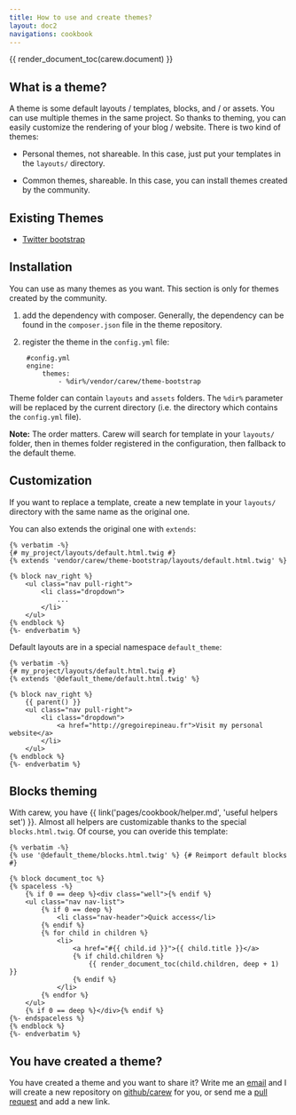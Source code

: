 ```yaml
---
title: How to use and create themes?
layout: doc2
navigations: cookbook
---
```


<div class="pull-right">
    {{ render_document_toc(carew.document) }}
</div>

What is a theme?
----------------

A theme is some default layouts / templates, blocks, and / or assets. You can
use multiple themes in the same project. So thanks to theming, you can easily
customize the rendering of your blog / website. There is two kind of themes:

* Personal themes, not shareable. In this case, just put your templates in the
`layouts/` directory.

* Common themes, shareable. In this case, you can install themes created by the
community.

Existing Themes
---------------

* [Twitter bootstrap](http://github.com/carew/theme-bootstrap/)

Installation
------------

You can use as many themes as you want. This section is only for themes created
by the community.

1. add the dependency with composer. Generally, the dependency can be found in
the `composer.json` file in the theme repository.

2. register the theme in the `config.yml` file:

        #config.yml
        engine:
            themes:
                - %dir%/vendor/carew/theme-bootstrap

Theme folder can contain `layouts` and `assets` folders. The `%dir%` parameter
will be replaced by the current directory (i.e. the directory which contains the
`config.yml` file).

**Note:** The order matters. Carew will search for template in your `layouts/`
folder,  then in themes folder registered in the configuration, then fallback to
the default theme.

Customization
-------------

If you want to replace a template, create a new template in your `layouts/`
directory with the same name as the original one.

You can also extends the original one with `extends`:

    {% verbatim -%}
    {# my_project/layouts/default.html.twig #}
    {% extends 'vendor/carew/theme-bootstrap/layouts/default.html.twig' %}

    {% block nav_right %}
        <ul class="nav pull-right">
            <li class="dropdown">
                ...
            </li>
        </ul>
    {% endblock %}
    {%- endverbatim %}

Default layouts are in a special namespace `default_theme`:

    {% verbatim -%}
    {# my_project/layouts/default.html.twig #}
    {% extends '@default_theme/default.html.twig' %}

    {% block nav_right %}
        {{ parent() }}
        <ul class="nav pull-right">
            <li class="dropdown">
                <a href="http://gregoirepineau.fr">Visit my personal website</a>
            </li>
        </ul>
    {% endblock %}
    {%- endverbatim %}


Blocks theming
--------------

With carew, you have {{ link('pages/cookbook/helper.md', 'useful helpers set')
}}. Almost all helpers are customizable thanks to the special `blocks.html.twig`.
Of course, you can overide this template:

    {% verbatim -%}
    {% use '@default_theme/blocks.html.twig' %} {# Reimport default blocks #}

    {% block document_toc %}
    {% spaceless -%}
        {% if 0 == deep %}<div class="well">{% endif %}
        <ul class="nav nav-list">
            {% if 0 == deep %}
                <li class="nav-header">Quick access</li>
            {% endif %}
            {% for child in children %}
                <li>
                    <a href="#{{ child.id }}">{{ child.title }}</a>
                    {% if child.children %}
                        {{ render_document_toc(child.children, deep + 1) }}
                    {% endif %}
                </li>
            {% endfor %}
        </ul>
        {% if 0 == deep %}</div>{% endif %}
    {%- endspaceless %}
    {% endblock %}
    {%- endverbatim %}

You have created a theme?
-------------------------

You have created a theme and you want to share it? Write me an
[email](mailto:lyrixx@lyrixx.info) and I will create a new repository on
[github/carew](https://github.com/carew) for you, or send me a
[pull request](https://github.com/carew/carew.github.com/edit/master/_carew/pages/cookbook/themes.md)
and add a new link.
